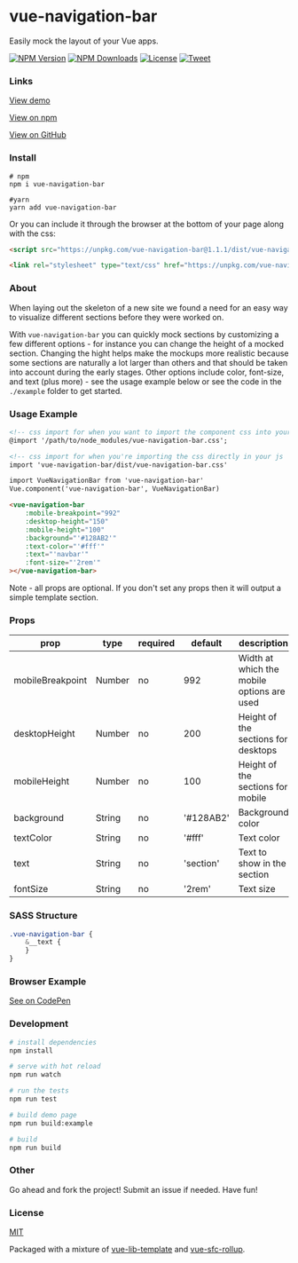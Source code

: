 # vue-navigation-bar

Easily mock the layout of your Vue apps.

<p align="left">
  <a href="https://www.npmjs.com/package/vue-navigation-bar"><img src="https://img.shields.io/npm/v/vue-navigation-bar.svg" alt="NPM Version"></a>
  <a href="https://www.npmjs.com/package/vue-navigation-bar"><img src="https://img.shields.io/npm/dt/vue-navigation-bar.svg" alt="NPM Downloads"></a>
  <a href="http://opensource.org/licenses/MIT"><img src="https://img.shields.io/badge/license-MIT-blue.svg" alt="License"></a>
  <a href="https://twitter.com/intent/tweet?url=https%3A%2F%2Fgithub.com%2Fjohndatserakis%2Fvue-navigation-bar&text=Check%20out%20vue-navigation-bar%20on%20GitHub&via=johndatserakis">
  <img src="https://img.shields.io/twitter/url/https/github.com/johndatserakis/vue-navigation-bar.svg?style=social" alt="Tweet"></a>
</p>

### Links

[View demo](https://johndatserakis.github.io/vue-navigation-bar/)

[View on npm](https://www.npmjs.com/package/vue-navigation-bar)

[View on GitHub](https://github.com/johndatserakis/vue-navigation-bar)

### Install

```
# npm
npm i vue-navigation-bar

#yarn
yarn add vue-navigation-bar
```

Or you can include it through the browser at the bottom of your page along with the css:

```html
<script src="https://unpkg.com/vue-navigation-bar@1.1.1/dist/vue-navigation-bar.min.js"></script>

<link rel="stylesheet" type="text/css" href="https://unpkg.com/vue-navigation-bar@1.1.1/dist/vue-navigation-bar.css">
```

### About

When laying out the skeleton of a new site we found a need for an easy way to visualize different sections before they were worked on.

With `vue-navigation-bar` you can quickly mock sections by customizing a few different options - for instance you can change the height of a mocked section. Changing the hight helps make the mockups more realistic because some sections are naturally a lot larger than others and that should be taken into account during the early stages. Other options include color, font-size, and text (plus more) - see the usage example below or see the code in the `./example` folder to get started.

### Usage Example

```html
<!-- css import for when you want to import the component css into your css file/files  -->
@import '/path/to/node_modules/vue-navigation-bar.css';

<!-- css import for when you're importing the css directly in your js  -->
import 'vue-navigation-bar/dist/vue-navigation-bar.css'

import VueNavigationBar from 'vue-navigation-bar'
Vue.component('vue-navigation-bar', VueNavigationBar)
```

```html
<vue-navigation-bar
    :mobile-breakpoint="992"
    :desktop-height="150"
    :mobile-height="100"
    :background="'#128AB2'"
    :text-color="'#fff'"
    :text="'navbar'"
    :font-size="'2rem'"
></vue-navigation-bar>
```
Note - all props are optional. If you don't set any props then it will output a simple template section.

### Props

| prop | type | required | default | description |
|----------------|---------|----------|-----------------|-------------------------------------|
| mobileBreakpoint | Number | no | 992 | Width at which the mobile options are used |
| desktopHeight | Number | no | 200 | Height of the sections for desktops |
| mobileHeight | Number | no | 100 | Height of the sections for mobile |
| background | String | no | '#128AB2' | Background color |
| textColor | String | no | '#fff' | Text color |
| text | String | no | 'section' | Text to show in the section |
| fontSize | String | no | '2rem' | Text size |

### SASS Structure

```sass
.vue-navigation-bar {
    &__text {
    }
}
```

### Browser Example

[See on CodePen](https://codepen.io/johndatserakis/pen/eXLYPG)

### Development

``` bash
# install dependencies
npm install

# serve with hot reload
npm run watch

# run the tests
npm run test

# build demo page
npm run build:example

# build
npm run build
```

### Other

Go ahead and fork the project! Submit an issue if needed. Have fun!

### License

[MIT](http://opensource.org/licenses/MIT)

Packaged with a mixture of [vue-lib-template](https://github.com/biigpongsatorn/vue-lib-template) and [vue-sfc-rollup](https://github.com/team-innovation/vue-sfc-rollup).